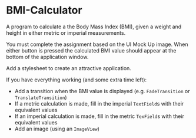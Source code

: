 # BMI-Calculator
A program to calculate a the Body Mass Index (BMI), given a weight and height in either metric or imperial measurements.

You must complete the assignment based on the UI Mock Up image. When either button is pressed the calculated BMI value should appear at the bottom of the application window.

Add a stylesheet to create an attractive application.

If you have everything working (and some extra time left):

- Add a transition when the BMI value is displayed (e.g. `FadeTransition` or `TranslateTransition`)
- If a metric calculation is made, fill in the imperial `TextField`s with their equivalent values
- If an imperial calculation is made, fill in the metric `TexField`s with their equivalent values
- Add an image (using an `ImageView`)
